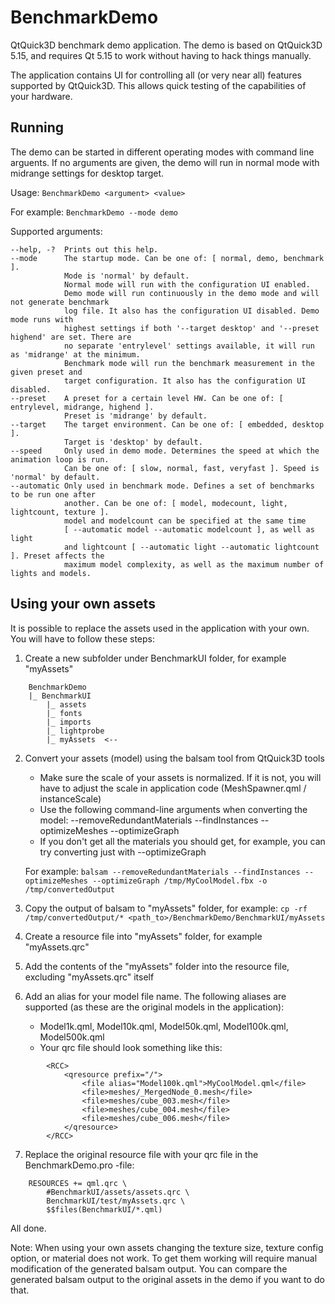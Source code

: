 # BenchmarkDemo

QtQuick3D benchmark demo application. The demo is based on QtQuick3D 5.15, and requires Qt 5.15 to work without having to hack things manually.

The application contains UI for controlling all (or very near all) features supported by QtQuick3D. This allows quick testing of the capabilities of your hardware.

Running
-------
The demo can be started in different operating modes with command line arguents. If no arguments are given, the demo will run in normal mode with midrange settings for desktop target.

Usage: `BenchmarkDemo <argument> <value>`

For example: `BenchmarkDemo --mode demo`

Supported arguments:

```
--help, -?  Prints out this help.
--mode      The startup mode. Can be one of: [ normal, demo, benchmark ].
            Mode is 'normal' by default.
            Normal mode will run with the configuration UI enabled.
            Demo mode will run continuously in the demo mode and will not generate benchmark
            log file. It also has the configuration UI disabled. Demo mode runs with
            highest settings if both '--target desktop' and '--preset highend' are set. There are
            no separate 'entrylevel' settings available, it will run as 'midrange' at the minimum.
            Benchmark mode will run the benchmark measurement in the given preset and
            target configuration. It also has the configuration UI disabled.
--preset    A preset for a certain level HW. Can be one of: [ entrylevel, midrange, highend ].
            Preset is 'midrange' by default.
--target    The target environment. Can be one of: [ embedded, desktop ].
            Target is 'desktop' by default.
--speed     Only used in demo mode. Determines the speed at which the animation loop is run.
            Can be one of: [ slow, normal, fast, veryfast ]. Speed is 'normal' by default.
--automatic Only used in benchmark mode. Defines a set of benchmarks to be run one after
            another. Can be one of: [ model, modecount, light, lightcount, texture ].
            model and modelcount can be specified at the same time
            [ --automatic model --automatic modelcount ], as well as light
            and lightcount [ --automatic light --automatic lightcount ]. Preset affects the
            maximum model complexity, as well as the maximum number of lights and models.
```

Using your own assets
---------------------
It is possible to replace the assets used in the application with your own. You will have to follow these steps:

1. Create a new subfolder under BenchmarkUI folder, for example "myAssets"
```
    BenchmarkDemo
    |_ BenchmarkUI
        |_ assets
        |_ fonts
        |_ imports
        |_ lightprobe
        |_ myAssets  <--
```

2. Convert your assets (model) using the balsam tool from QtQuick3D tools
    - Make sure the scale of your assets is normalized. If it is not, you will have to adjust the scale in application code (MeshSpawner.qml / instanceScale)
    - Use the following command-line arguments when converting the model: --removeRedundantMaterials --findInstances --optimizeMeshes --optimizeGraph
    - If you don't get all the materials you should get, for example, you can try converting just with --optimizeGraph

    For example: `balsam --removeRedundantMaterials --findInstances --optimizeMeshes --optimizeGraph /tmp/MyCoolModel.fbx -o /tmp/convertedOutput`

3. Copy the output of balsam to "myAssets" folder, for example: `cp -rf /tmp/convertedOutput/* <path_to>/BenchmarkDemo/BenchmarkUI/myAssets`

4. Create a resource file into "myAssets" folder, for example "myAssets.qrc"

5. Add the contents of the "myAssets" folder into the resource file, excluding "myAssets.qrc" itself

6. Add an alias for your model file name. The following aliases are supported (as these are the original models in the application):
    - Model1k.qml, Model10k.qml, Model50k.qml, Model100k.qml, Model500k.qml
    - Your qrc file should look something like this:
```
        <RCC>
            <qresource prefix="/">
                <file alias="Model100k.qml">MyCoolModel.qml</file>
                <file>meshes/_MergedNode_0.mesh</file>
                <file>meshes/cube_003.mesh</file>
                <file>meshes/cube_004.mesh</file>
                <file>meshes/cube_006.mesh</file>
            </qresource>
        </RCC>
```

7. Replace the original resource file with your qrc file in the BenchmarkDemo.pro -file:
```
    RESOURCES += qml.qrc \
        #BenchmarkUI/assets/assets.qrc \
        BenchmarkUI/test/myAssets.qrc \
        $$files(BenchmarkUI/*.qml)
```

All done.

Note: When using your own assets changing the texture size, texture config option, or material does not work. To get them working will require manual modification of the generated balsam output. You can compare the generated balsam output to the original assets in the demo if you want to do that.


